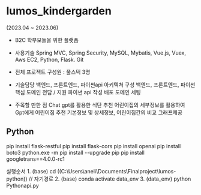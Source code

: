 # lumos_kindergarden
(2023.04 ~ 2023.06)
- B2C 학부모들을 위한 플랫폼
  
- 사용기술
Spring MVC, Spring Security, MySQL, Mybatis, Vue.js, Vuex, Aws EC2, Python, Flask. Git

- 전체 프로젝트 구성원 : 풀스택 3명

- 기술담당
백엔드, 프론트엔드, 파이썬api 아키텍쳐 구성
백엔드, 프론트엔드, 파이썬 핵심 도메인 전담 / 지원
파이썬 api 작성
배포
도메인 세팅

- 주목할 만한 점
Chat gpt를 활용한 식단 추천
어린이집의 세부정보를 활용하여 Gpt에게 어린이집 추천
기본정보 및 상세정보, 어린이집간의 비교 그래프제공

## Python

pip install flask-restful
pip install flask-cors
pip install openai
pip install boto3
python.exe -m pip install --upgrade pip
pip install googletrans==4.0.0-rc1

실행순서
1.
(base) cd ((C:\Users\aneli\Documents\Finalproject\lumos-python)) // 자기경로
2.
(base) conda activate data_env
3.
(data_env) python Pythonapi.py